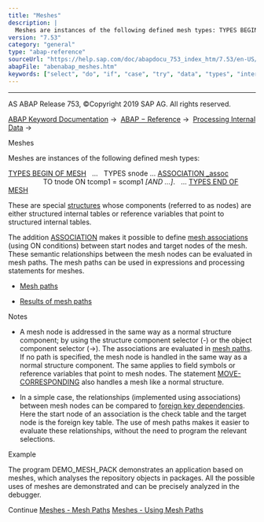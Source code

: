 ```yaml
---
title: "Meshes"
description: |
  Meshes are instances of the following defined mesh types: TYPES BEGIN OF MESH(https://help.sap.com/doc/abapdocu_753_index_htm/7.53/en-US/abaptypes_mesh.htm) ... TYPES snode ... ASSOCIATION _assoc(https://help.sap.com/doc/abapdocu_753_index_htm/7.53/en-US/abaptypes_mesh_association.htm) TO tnode
version: "7.53"
category: "general"
type: "abap-reference"
sourceUrl: "https://help.sap.com/doc/abapdocu_753_index_htm/7.53/en-US/abenabap_meshes.htm"
abapFile: "abenabap_meshes.htm"
keywords: ["select", "do", "if", "case", "try", "data", "types", "internal-table", "field-symbol", "abenabap", "meshes"]
---
```


* * *

AS ABAP Release 753, ©Copyright 2019 SAP AG. All rights reserved.

[ABAP Keyword Documentation](https://help.sap.com/doc/abapdocu_753_index_htm/7.53/en-US/abenabap.htm) →  [ABAP − Reference](https://help.sap.com/doc/abapdocu_753_index_htm/7.53/en-US/abenabap_reference.htm) →  [Processing Internal Data](https://help.sap.com/doc/abapdocu_753_index_htm/7.53/en-US/abenabap_data_working.htm) → 

Meshes

Meshes are instances of the following defined mesh types:

[TYPES BEGIN OF MESH](https://help.sap.com/doc/abapdocu_753_index_htm/7.53/en-US/abaptypes_mesh.htm)
  ...
  TYPES snode ... [ASSOCIATION \_assoc](https://help.sap.com/doc/abapdocu_753_index_htm/7.53/en-US/abaptypes_mesh_association.htm)
                  TO tnode ON tcomp1 = scomp1 *\[*AND ...*\]*.
  ...
[TYPES END OF MESH](https://help.sap.com/doc/abapdocu_753_index_htm/7.53/en-US/abaptypes_mesh.htm)

These are special [structures](https://help.sap.com/doc/abapdocu_753_index_htm/7.53/en-US/abenstructure_glosry.htm "Glossary Entry") whose components (referred to as nodes) are either structured internal tables or reference variables that point to structured internal tables.

The addition [ASSOCIATION](https://help.sap.com/doc/abapdocu_753_index_htm/7.53/en-US/abaptypes_mesh_association.htm) makes it possible to define [mesh associations](https://help.sap.com/doc/abapdocu_753_index_htm/7.53/en-US/abenmesh_association_glosry.htm "Glossary Entry") (using ON conditions) between start nodes and target nodes of the mesh. These semantic relationships between the mesh nodes can be evaluated in mesh paths. The mesh paths can be used in expressions and processing statements for meshes.

-   [Mesh paths](https://help.sap.com/doc/abapdocu_753_index_htm/7.53/en-US/abenmesh_pathes.htm)

-   [Results of mesh paths](https://help.sap.com/doc/abapdocu_753_index_htm/7.53/en-US/abenmesh_path_usage.htm)

Notes

-   A mesh node is addressed in the same way as a normal structure component; by using the structure component selector (\-) or the object component selector (\->). The associations are evaluated in [mesh paths](https://help.sap.com/doc/abapdocu_753_index_htm/7.53/en-US/abenmesh_path.htm). If no path is specified, the mesh node is handled in the same way as a normal structure component. The same applies to field symbols or reference variables that point to mesh nodes. The statement [MOVE-CORRESPONDING](https://help.sap.com/doc/abapdocu_753_index_htm/7.53/en-US/abapmove-corresponding.htm) also handles a mesh like a normal structure.

-   In a simple case, the relationships (implemented using associations) between mesh nodes can be compared to [foreign key dependencies](https://help.sap.com/doc/abapdocu_753_index_htm/7.53/en-US/abenforeign_key_dependency_glosry.htm "Glossary Entry"). Here the start node of an association is the check table and the target node is the foreign key table. The use of mesh paths makes it easier to evaluate these relationships, without the need to program the relevant selections.

Example

The program DEMO\_MESH\_PACK demonstrates an application based on meshes, which analyses the repository objects in packages. All the possible uses of meshes are demonstrated and can be precisely analyzed in the debugger.

Continue
[Meshes - Mesh Paths](https://help.sap.com/doc/abapdocu_753_index_htm/7.53/en-US/abenmesh_pathes.htm)
[Meshes - Using Mesh Paths](https://help.sap.com/doc/abapdocu_753_index_htm/7.53/en-US/abenmesh_path_usage.htm)